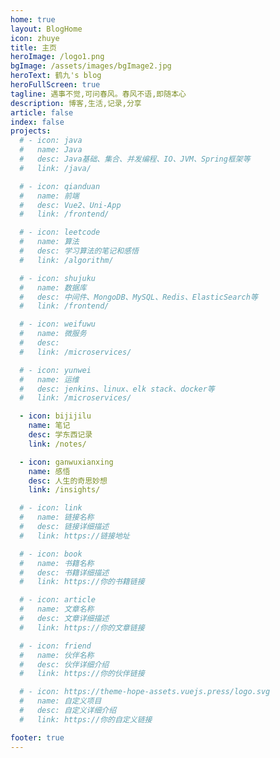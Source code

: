 ```yaml
---
home: true
layout: BlogHome
icon: zhuye
title: 主页
heroImage: /logo1.png
bgImage: /assets/images/bgImage2.jpg
heroText: 鹤九's blog
heroFullScreen: true
tagline: 遇事不觉,可问春风。春风不语,即随本心
description: 博客,生活,记录,分享
article: false
index: false
projects:
  # - icon: java
  #   name: Java
  #   desc: Java基础、集合、并发编程、IO、JVM、Spring框架等
  #   link: /java/

  # - icon: qianduan
  #   name: 前端
  #   desc: Vue2、Uni-App
  #   link: /frontend/

  # - icon: leetcode
  #   name: 算法
  #   desc: 学习算法的笔记和感悟
  #   link: /algorithm/

  # - icon: shujuku
  #   name: 数据库
  #   desc: 中间件、MongoDB、MySQL、Redis、ElasticSearch等
  #   link: /frontend/

  # - icon: weifuwu
  #   name: 微服务
  #   desc: 
  #   link: /microservices/

  # - icon: yunwei
  #   name: 运维
  #   desc: jenkins、linux、elk stack、docker等
  #   link: /microservices/

  - icon: bijijilu
    name: 笔记
    desc: 学东西记录
    link: /notes/

  - icon: ganwuxianxing
    name: 感悟
    desc: 人生的奇思妙想
    link: /insights/

  # - icon: link
  #   name: 链接名称
  #   desc: 链接详细描述
  #   link: https://链接地址

  # - icon: book
  #   name: 书籍名称
  #   desc: 书籍详细描述
  #   link: https://你的书籍链接

  # - icon: article
  #   name: 文章名称
  #   desc: 文章详细描述
  #   link: https://你的文章链接

  # - icon: friend
  #   name: 伙伴名称
  #   desc: 伙伴详细介绍
  #   link: https://你的伙伴链接

  # - icon: https://theme-hope-assets.vuejs.press/logo.svg
  #   name: 自定义项目
  #   desc: 自定义详细介绍
  #   link: https://你的自定义链接

footer: true
---
```

